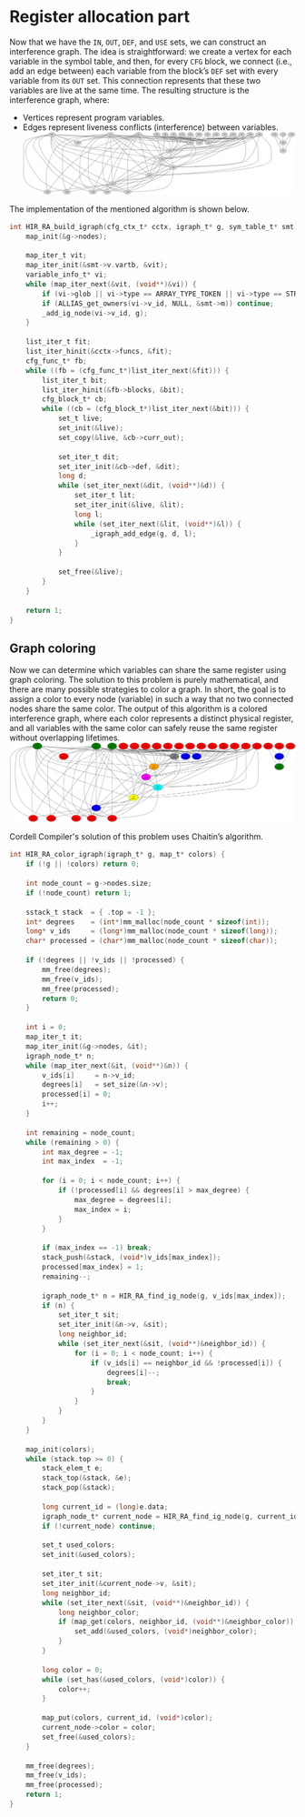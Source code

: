 # Register allocation part
Now that we have the `IN`, `OUT`, `DEF`, and `USE` sets, we can construct an interference graph. The idea is straightforward: we create a vertex for each variable in the symbol table, and then, for every `CFG` block, we connect (i.e., add an edge between) each variable from the block’s `DEF` set with every variable from its `OUT` set. This connection represents that these two variables are live at the same time. The resulting structure is the interference graph, where:
- Vertices represent program variables.
- Edges represent liveness conflicts (interference) between variables.
![ig](../../media/not_colored_ig.png)

The implementation of the mentioned algorithm is shown below.
```c
int HIR_RA_build_igraph(cfg_ctx_t* cctx, igraph_t* g, sym_table_t* smt) {
    map_init(&g->nodes);

    map_iter_t vit;
    map_iter_init(&smt->v.vartb, &vit);
    variable_info_t* vi;
    while (map_iter_next(&vit, (void**)&vi)) {
        if (vi->glob || vi->type == ARRAY_TYPE_TOKEN || vi->type == STR_TYPE_TOKEN) continue;
        if (ALLIAS_get_owners(vi->v_id, NULL, &smt->m)) continue;
        _add_ig_node(vi->v_id, g);
    }

    list_iter_t fit;
    list_iter_hinit(&cctx->funcs, &fit);
    cfg_func_t* fb;
    while ((fb = (cfg_func_t*)list_iter_next(&fit))) {
        list_iter_t bit;
        list_iter_hinit(&fb->blocks, &bit);
        cfg_block_t* cb;
        while ((cb = (cfg_block_t*)list_iter_next(&bit))) {
            set_t live;
            set_init(&live);
            set_copy(&live, &cb->curr_out);

            set_iter_t dit;
            set_iter_init(&cb->def, &dit);
            long d;
            while (set_iter_next(&dit, (void**)&d)) {
                set_iter_t lit;
                set_iter_init(&live, &lit);
                long l;
                while (set_iter_next(&lit, (void**)&l)) {
                    _igraph_add_edge(g, d, l);
                }
            }

            set_free(&live);
        }
    }

    return 1;
}
```

## Graph coloring
Now we can determine which variables can share the same register using graph coloring. The solution to this problem is purely mathematical, and there are many possible strategies to color a graph. In short, the goal is to assign a color to every node (variable) in such a way that no two connected nodes share the same color. The output of this algorithm is a colored interference graph, where each color represents a distinct physical register, and all variables with the same color can safely reuse the same register without overlapping lifetimes.
![colored_ig](../../media/colored_ig.png)

Cordell Compiler's solution of this problem uses Chaitin’s algorithm.
```c
int HIR_RA_color_igraph(igraph_t* g, map_t* colors) {
    if (!g || !colors) return 0;
    
    int node_count = g->nodes.size;
    if (!node_count) return 1;
    
    sstack_t stack  = { .top = -1 };
    int* degrees    = (int*)mm_malloc(node_count * sizeof(int));
    long* v_ids     = (long*)mm_malloc(node_count * sizeof(long));
    char* processed = (char*)mm_malloc(node_count * sizeof(char));
    
    if (!degrees || !v_ids || !processed) {
        mm_free(degrees);
        mm_free(v_ids);
        mm_free(processed);
        return 0;
    }
    
    int i = 0;
    map_iter_t it;
    map_iter_init(&g->nodes, &it);
    igraph_node_t* n;
    while (map_iter_next(&it, (void**)&n)) {
        v_ids[i]     = n->v_id;
        degrees[i]   = set_size(&n->v);
        processed[i] = 0;
        i++;
    }
    
    int remaining = node_count;
    while (remaining > 0) {
        int max_degree = -1;
        int max_index  = -1;
        
        for (i = 0; i < node_count; i++) {
            if (!processed[i] && degrees[i] > max_degree) {
                max_degree = degrees[i];
                max_index = i;
            }
        }
        
        if (max_index == -1) break;
        stack_push(&stack, (void*)v_ids[max_index]);
        processed[max_index] = 1;
        remaining--;
        
        igraph_node_t* n = HIR_RA_find_ig_node(g, v_ids[max_index]);
        if (n) {
            set_iter_t sit;
            set_iter_init(&n->v, &sit);
            long neighbor_id;
            while (set_iter_next(&sit, (void**)&neighbor_id)) {
                for (i = 0; i < node_count; i++) {
                    if (v_ids[i] == neighbor_id && !processed[i]) {
                        degrees[i]--;
                        break;
                    }
                }
            }
        }
    }
    
    map_init(colors);
    while (stack.top >= 0) {
        stack_elem_t e;
        stack_top(&stack, &e);
        stack_pop(&stack);
        
        long current_id = (long)e.data;
        igraph_node_t* current_node = HIR_RA_find_ig_node(g, current_id);
        if (!current_node) continue;
        
        set_t used_colors;
        set_init(&used_colors);
        
        set_iter_t sit;
        set_iter_init(&current_node->v, &sit);
        long neighbor_id;
        while (set_iter_next(&sit, (void**)&neighbor_id)) {
            long neighbor_color;
            if (map_get(colors, neighbor_id, (void**)&neighbor_color)) {
                set_add(&used_colors, (void*)neighbor_color);
            }
        }
        
        long color = 0;
        while (set_has(&used_colors, (void*)color)) {
            color++;
        }
        
        map_put(colors, current_id, (void*)color);
        current_node->color = color;
        set_free(&used_colors);
    }
    
    mm_free(degrees);
    mm_free(v_ids);
    mm_free(processed);
    return 1;
}
```
